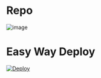 # Repo
![image](https://telegra.ph/file/d4e87b1b882e02f0c140d.jpg)
# Easy Way Deploy
[![Deploy](https://www.herokucdn.com/deploy/button.svg)](https://telegra.ph?template=https://telegra.ph/file/c4ecaecf09a1c68a2dbc4.jpg)
